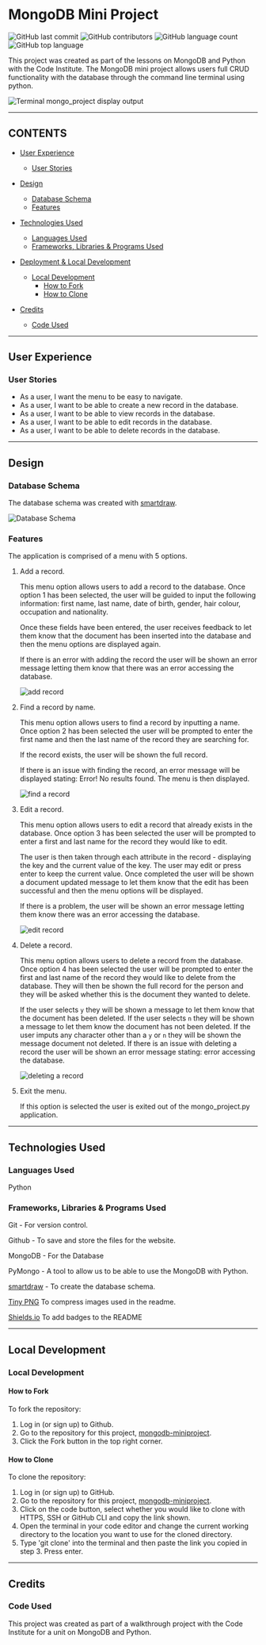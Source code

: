 # MongoDB Mini Project

![GitHub last commit](https://img.shields.io/github/last-commit/kera-cudmore/mongodb-miniproject?style=for-the-badge)
![GitHub contributors](https://img.shields.io/github/contributors/kera-cudmore/mongodb-miniproject?style=for-the-badge)
![GitHub language count](https://img.shields.io/github/languages/count/kera-cudmore/mongodb-miniproject?style=for-the-badge)
![GitHub top language](https://img.shields.io/github/languages/top/kera-cudmore/mongodb-miniproject?style=for-the-badge)

This project was created as part of the lessons on MongoDB and Python with the Code Institute. The MongoDB mini project allows users full CRUD functionality with the database through the command line terminal using python.

![Terminal mongo_project display output](documentation/mongo_project.png)

- - -

## CONTENTS

* [User Experience](#User-Experience)
  * [User Stories](#User-Stories)

* [Design](#Design)
  * [Database Schema](#Database-Schema)
  * [Features](#Features)

* [Technologies Used](#Technologies-Used)
  * [Languages Used](#Languages-Used)
  * [Frameworks, Libraries & Programs Used](#Frameworks,-Libraries-&-Programs-Used)

* [Deployment & Local Development](#Deployment-&-Local-Development)
  * [Local Development](#Local-Development)
    * [How to Fork](#How-to-Fork)
    * [How to Clone](#How-to-Clone)
  
* [Credits](#Credits)
  * [Code Used](#Code-Used)

- - -

## User Experience

### User Stories

* As a user, I want the menu to be easy to navigate.
* As a user, I want to be able to create a new record in the database.
* As a user, I want to be able to view records in the database.
* As a user, I want to be able to edit records in the database.
* As a user, I want to be able to delete records in the database.

- - -

## Design

### Database Schema

The database schema was created with [smartdraw](https://www.smartdraw.com/).

![Database Schema](documentation/erd.png)

### Features

The application is comprised of a menu with 5 options.

1. Add a record.

   This menu option allows users to add a record to the database. Once option 1 has been selected, the user will be guided to input the following information: first name, last name, date of birth, gender, hair colour, occupation and nationality.

   Once these fields have been entered, the user receives feedback to let them know that the document has been inserted into the database and then the menu options are displayed again.

   If there is an error with adding the record the user will be shown an error message letting them know that there was an error accessing the database.

   ![add record](documentation/add_record.png)

2. Find a record by name.

   This menu option allows users to find a record by inputting a name. Once option 2 has been selected the user will be prompted to enter the first name and then the last name of the record they are searching for.

   If the record exists, the user will be shown the full record.

   If there is an issue with finding the record, an error message will be displayed stating: Error! No results found. The menu is then displayed.

   ![find a record](documentation/find_record.png)

3. Edit a record.

   This menu option allows users to edit a record that already exists in the database. Once option 3 has been selected the user will be prompted to enter a first and last name for the record they would like to edit.

   The user is then taken through each attribute in the record - displaying the key and the current value of the key. The user may edit or press enter to keep the current value. Once completed the user will be shown a document updated message to let them know that the edit has been successful and then the menu options will be displayed.

   If there is a problem, the user will be shown an error message letting them know there was an error accessing the database.

   ![edit record](documentation/edit_record.png)

4. Delete a record.

   This menu option allows users to delete a record from the database. Once option 4 has been selected the user will be prompted to enter the first and last name of the record they would like to delete from the database. They will then be shown the full record for the person and they will be asked whether this is the document they wanted to delete.

   If the user selects `y` they will be shown a message to let them know that the document has been deleted. If the user selects `n` they will be shown a message to let them know the document has not been deleted. If the user imputs any character other than a `y` or `n` they will be shown the message document not deleted. If there is an issue with deleting a record the user will be shown an error message stating: error accessing the database.

   ![deleting a record](documentation/delete_record.png)

5. Exit the menu.

   If this option is selected the user is exited out of the mongo_project.py application.

- - -

## Technologies Used

### Languages Used

Python

### Frameworks, Libraries & Programs Used

Git - For version control.

Github - To save and store the files for the website.

MongoDB - For the Database

PyMongo - A tool to allow us to be able to use the MongoDB with Python.

[smartdraw](https://www.smartdraw.com/) - To create the database schema.

[Tiny PNG](https://tinypng.com/) To compress images used in the readme.

[Shields.io](https://shields.io/) To add badges to the README

- - -

## Local Development

### Local Development

#### How to Fork

To fork the repository:

1. Log in (or sign up) to Github.
2. Go to the repository for this project, [mongodb-miniproject](https://github.com/kera-cudmore/mongodb-miniproject).
3. Click the Fork button in the top right corner.

#### How to Clone

To clone the repository:

1. Log in (or sign up) to GitHub.
2. Go to the repository for this project, [mongodb-miniproject](https://github.com/kera-cudmore/mongodb-miniproject).
3. Click on the code button, select whether you would like to clone with HTTPS, SSH or GitHub CLI and copy the link shown.
4. Open the terminal in your code editor and change the current working directory to the location you want to use for the cloned directory.
5. Type 'git clone' into the terminal and then paste the link you copied in step 3. Press enter.

- - -

## Credits

### Code Used

This project was created as part of a walkthrough project with the Code Institute for a unit on MongoDB and Python.
